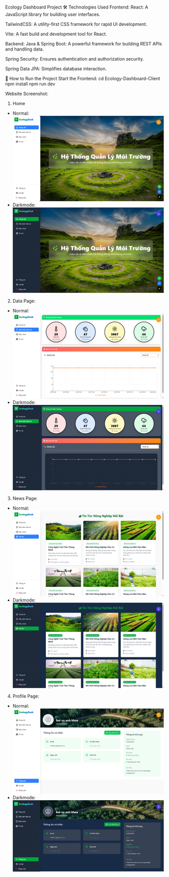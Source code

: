 Ecology Dashboard Project
🛠 Technologies Used
Frontend:
React: A JavaScript library for building user interfaces.

TailwindCSS: A utility-first CSS framework for rapid UI development.

Vite: A fast build and development tool for React.

Backend:
Java & Spring Boot: A powerful framework for building REST APIs and handling data.

Spring Security: Ensures authentication and authorization security.

Spring Data JPA: Simplifies database interaction.

🚀 How to Run the Project
Start the Frontend:
cd Ecology-Dashboard-Client
npm install
npm run dev

Website Screenshot:
1. Home
- Normal:
![Alt Text](./webscreenshot/home.png)
- Darkmode:
![Alt Text](./webscreenshot/home-dark.png)
2. Data Page:
- Normal:
![Alt Text](./webscreenshot/data.png)
- Darkmode:
![Alt Text](./webscreenshot/data-dark.png)
3. News Page:
- Normal:
![Alt Text](./webscreenshot/news.png)
- Darkmode:
![Alt Text](./webscreenshot/news-dark.png)
4. Profile Page:
- Normal:
![Alt Text](./webscreenshot/profile.png)
- Darkmode:
![Alt Text](./webscreenshot/profile-dark.png)

